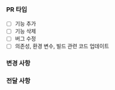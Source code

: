 <!--
머지 제목은 항상 다음과 같은 규칙을 지킨다.
[날짜] 해당 Merge와 관련된 큰 제목
ex) [240806] 학습한 강의 수 저장 기능
머지 내용은 아래 템플릿을 복사해서 사용한다.
-->

### PR 타입

- [ ] 기능 추가
- [ ] 기능 삭제
- [ ] 버그 수정
- [ ] 의존성, 환경 변수, 빌드 관련 코드 업데이트

### 변경 사항

### 전달 사항
